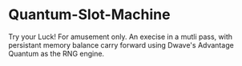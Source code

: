 # Quantum-Slot-Machine
Try your Luck! For amusement only. An execise in a mutli pass, with persistant memory balance carry forward using Dwave's Advantage Quantum as the RNG engine. 
